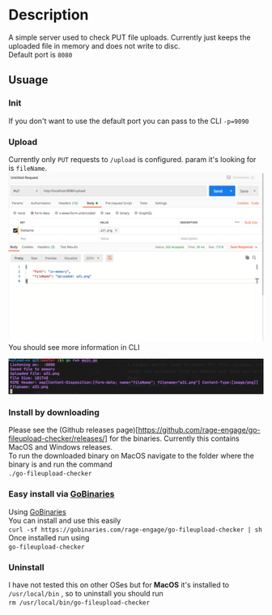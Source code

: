 # Description
A simple server used to check PUT file uploads. Currently just keeps the uploaded file in memory and does not write to disc.   
Default port is `8080`  

## Usuage

### Init
If you don't want to use the default port you can pass to the CLI `-p=9090`

### Upload
Currently only `PUT` requests to `/upload` is configured. param it's looking for is `fileName`.  
![](./Screenshot%202020-05-30%20at%2015.35.20.png?raw=true)  
You should see more information in CLI

![](./Screenshot%202020-05-30%20at%2015.37.27.png?raw=true)

### Install by downloading
Please see the (Github releases page)[https://github.com/rage-engage/go-fileupload-checker/releases/] for the binaries. Currently this contains MacOS and Windows releases.  
To run the downloaded binary on MacOS navigate to the folder where the binary is and run the command   
`./go-fileupload-checker`

### Easy install via [GoBinaries](https://gobinaries.com/)  
Using [GoBinaries](https://gobinaries.com/)  
You can install and use this easily  
`curl -sf https://gobinaries.com/rage-engage/go-fileupload-checker | sh`  
Once installed run using  
`go-fileupload-checker`

### Uninstall
I have not tested this on other OSes but for **MacOS** it's installed to `/usr/local/bin` , so to uninstall you should run  
`rm /usr/local/bin/go-fileupload-checker`  
